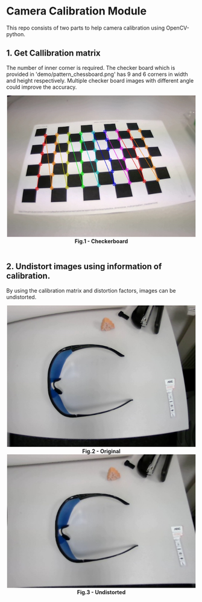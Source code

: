 # Camera Calibration Module
This repo consists of two parts to help camera calibration using OpenCV-python.


## 1. Get Callibration matrix

The number of inner corner is required.
The checker board which is provided in 'demo/pattern_chessboard.png' has 9 and 6 corners in width and height respectively.
Multiple checker board images with different angle could improve the accuracy.
<div align="center">
  <img src="demo\checker3.jpeg" width="500"/>
  <figcaption align = "center"><b>Fig.1 - Checkerboard</b></figcaption>
</div>
<br />

## 2. Undistort images using information of calibration.

By using the calibration matrix and distortion factors, images can be undistorted.
<div align="center">
  <img src="demo\test_before.jpeg" width="500"/> <figcaption align = "center"><b>Fig.2 - Original</b></figcaption>
</div>
<div align="center">
  <img src="demo\test_after.jpeg" width="500"/> 
  <figcaption align = "center"><b>Fig.3 - Undistorted</b></figcaption>

</div>
<br />